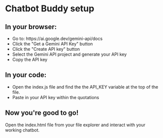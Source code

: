 <h1>Chatbot Buddy setup</h1>


<h2>In your browser:</h2>
<ul>
  <li>Go to: https://ai.google.dev/gemini-api/docs</li>
  <li>Click the "Get a Gemini API Key" button</li>
  <li>Click the "Create API key" button</li>
  <li>Select the Gemini API project and generate your API key</li>
  <li>Copy the API key</li>
</ul>

<h2>In your code:</h2>
<ul>
  <li>Open the index.js file and find the the API_KEY variable at the top of the file.</li>
  <li>Paste in your API key within the quotations</li>
</ul>

<h2>Now you're good to go!</h2>
Open the index.html file from your file explorer and interact with your working chatbot.


